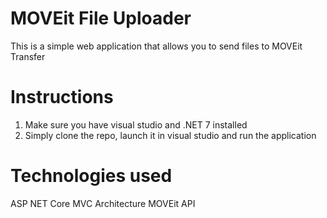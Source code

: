 # MOVEit File Uploader
This is a simple web application that allows you to send files to MOVEit Transfer

# Instructions
1. Make sure you have visual studio and .NET 7 installed
1. Simply clone the repo, launch it in visual studio and run the application

# Technologies used
ASP NET Core
MVC Architecture
MOVEit API
